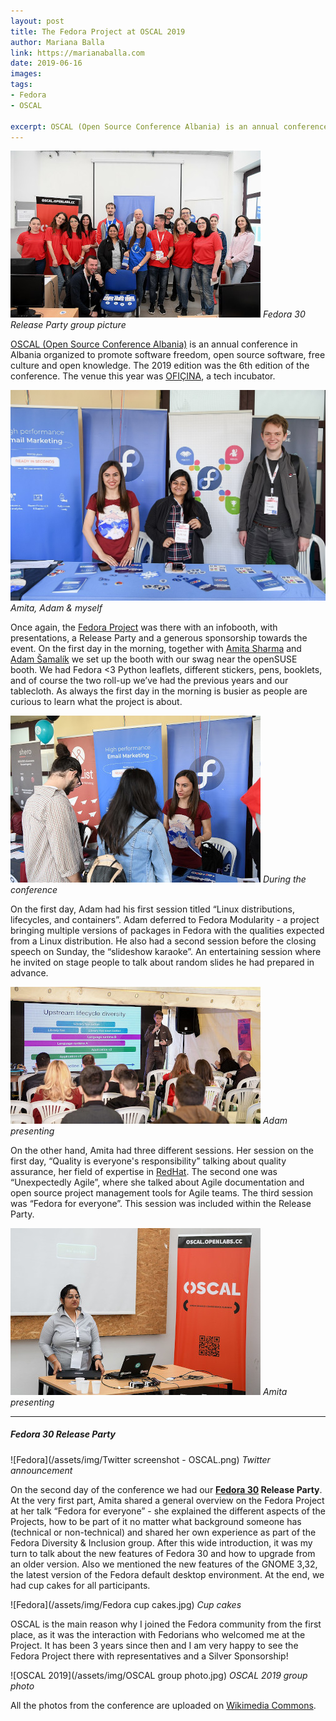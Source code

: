 ```yaml
---
layout: post
title: The Fedora Project at OSCAL 2019
author: Mariana Balla
link: https://marianaballa.com
date: 2019-06-16
images: 
tags:
- Fedora
- OSCAL

excerpt: OSCAL (Open Source Conference Albania) is an annual conference in Albania organized to promote software freedom, open source software, free culture and open knowledge. Once again, the Fedora Project was at OSCAL with an infobooth, with presentations, a Release Party and a generous sponsorship towards the event.[…]
---
```


![Release Party](/assets/img/OSCAL2019_Fedora_release_party.jpg)
<i>Fedora 30 Release Party group picture</i>

[OSCAL (Open Source Conference Albania)](https://oscal.openlabs.cc/) is an annual conference in Albania organized to promote software freedom, open source software, free culture and open knowledge. The 2019 edition was the 6th  edition of the conference. The venue this year was [OFIÇINA](http://www.oficina.al/), a tech incubator. 

![Release](/assets/img/OSCAL_2019_moments_21.jpg)
<i>Amita, Adam & myself</i>

Once again, the [Fedora Project](https://start.fedoraproject.org/) was there with an infobooth, with presentations, a Release Party and a generous sponsorship towards the event. On the first day in the morning, together with [Amita Sharma](https://twitter.com/AmitaSharma6) and [Adam Šamalík](https://twitter.com/adsamalik) we set up the booth with our swag near the openSUSE booth. We had Fedora <3 Python leaflets, different stickers, pens, booklets, and of course the two roll-up we’ve had the previous years and our tablecloth. As always the first day in the morning is busier as people are curious to learn what the project is about.  

![Release](/assets/img/OSCAL_2019_moments_26.jpg)
<i>During the conference</i>

On the first day, Adam had his first session titled “Linux distributions, lifecycles, and containers”. Adam deferred to Fedora Modularity - a project bringing multiple versions of packages in Fedora with the qualities expected from a Linux distribution. He also had a second session before the closing speech on Sunday, the “slideshow karaoke”. An entertaining session where he invited on stage people to talk about random slides he had prepared in advance. 

![Fedora](/assets/img/OSCAL_2019_-_presentations_33.jpg)
<i>Adam presenting</i>

On the other hand, Amita had three different sessions. Her session on the first day, “Quality is everyone's responsibility” talking about quality assurance, her field of expertise in [RedHat](https://www.redhat.com/en). The second one was “Unexpectedly Agile”, where she talked about Agile documentation and open source project management tools for Agile teams. The third session was “Fedora for everyone”. This session was included within the Release Party.

![Fedora](/assets/img/OSCAL_2019_Amita.jpg)
<i>Amita presenting</i>

___


##### Fedora 30 Release Party

![Fedora](/assets/img/Twitter screenshot - OSCAL.png)
<i>Twitter announcement</i>

On the second day of the conference we had our **[Fedora 30](https://fedoramagazine.org/announcing-fedora-30/) Release Party**. At the very first part, Amita shared a general overview on the Fedora Project at her talk “Fedora for everyone” - she explained the different aspects of the Projects, how to be part of it no matter what background someone has (technical or non-technical) and shared her own experience as part of the Fedora Diversity & Inclusion group. After this wide introduction, it was my turn to talk about the new features of Fedora 30 and how to upgrade from an older version. Also we mentioned the new features of the GNOME 3,32, the latest version of the Fedora default desktop environment. At the end, we had cup cakes for all participants. 

![Fedora](/assets/img/Fedora cup cakes.jpg)
<i>Cup cakes</i>

OSCAL is the main reason why I joined the Fedora community from the first place, as it was the interaction with Fedorians who welcomed me at the Project. It has been 3 years since then and I am very happy to see the Fedora Project there with representatives and a Silver Sponsorship! 

![OSCAL 2019](/assets/img/OSCAL group photo.jpg)
<i>OSCAL 2019 group photo</i>

All the photos from the conference are uploaded on [Wikimedia Commons](https://commons.wikimedia.org/wiki/Category:OSCAL_2019).
